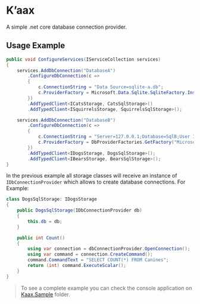 # K’aax

A simple .net core database connection provider.

## Usage Example

```cs
public void ConfigureServices(IServiceCollection services)
{
    services.AddDbConnection("DatabaseA")
        .ConfigureDbConnection(c =>
        {
            c.ConnectionString = "Data Source=sqlite-a.db";
            c.ProviderFactory = Microsoft.Data.Sqlite.SqliteFactory.Instance;
        })
        .AddTypedClient<ICatsStorage, CatsSqlStorage>()
        .AddTypedClient<ISquirrelsStorage, SquirrelsSqlStorage>();

    services.AddDbConnection("DatabaseB")
        .ConfigureDbConnection(c =>
        {
            c.ConnectionString = "Server=127.0.0.1;Database=SqlB;User Id=sa;Password=secret;";
            c.ProviderFactory = DbProviderFactories.GetFactory("Microsoft.Data.SqlClient");
        })
        .AddTypedClient<IDogsStorage, DogsSqlStorage>();
        .AddTypedClient<IBearsStorage, BearsSqlStorage>();
}
```

In the previous example all storage classes will receive an instance of
`IDbConnectionProvider` which allows to create database connections.
For Example:

```cs
class DogsSqlStorage: IDogsStorage
{
    public DogsSqlStorage(IDbConnectionProvider db)
    {
        this.db = db;
    }

    public int Count()
    {
        using var connection = dbConnectionProvider.OpenConnection();
        using var command = connection.CreateCommand();
        command.CommandText = "SELECT COUNT(*) FROM Canines";
        return (int) command.ExecuteScalar();
    }
}
```

> To see a complete example you can check the console application on
> [Kaax.Sample](./Kaax.Sample) folder.

